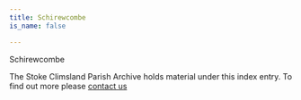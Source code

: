```yaml
---
title: Schirewcombe
is_name: false

---
```


Schirewcombe


The Stoke Climsland Parish Archive holds material under this index entry. To find out more please [contact us](/contact/)
